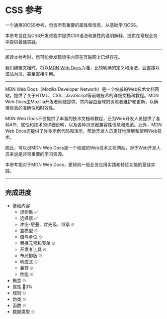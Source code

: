 # CSS 参考

一个通用的CSS参考，包含所有重要的属性和信息，从基础学习CSS。

本参考旨在为CSS开发进程中提供CSS语法和属性的说明解释，提供在常规业务中提供最佳实践。

---

阅读本参考时，您可能会发现很多内容在互联网上已经存在。

我们编辑文档时，将以[MDN Web Docs](https://developer.mozilla.org/ "MDN Web Docs")为准，比较明确的定义和用法，会直接以该站为准，甚至直接引用。

---

MDN Web Docs（Mozilla Developer Network）是一个权威的Web技术文档网站，提供了关于HTML、CSS、JavaScript等前端技术的详细文档和教程。MDN Web Docs由Mozilla开发者网络提供，其内容由全球的贡献者维护和更新，以确保信息的准确性和时效性。

MDN Web Docs不仅提供了丰富的技术文档和教程，还为Web开发人员提供了各种API、属性和技术的详细说明，以及各种浏览器兼容性信息和规范。此外，MDN Web Docs还提供了许多示例代码和演示，帮助开发人员更好地理解和使用Web技术。

因此，可以说MDN Web Docs是一个权威的Web技术文档网站，对于Web开发人员来说是非常重要的学习资源。

本参考相对于MDN Web Docs，更倾向一般业务应用实践和特征功能的最佳实践。

---

## 完成进度

- 基础内容
  - 规则集 ✅
  - 选择器 ✅
  - 冲突-层叠、优先级、继承 ⏲
  - 盒模型 ⏲
  - 值与单位 ⏲
  - 替换元素和表单 ⏲
  - 开发者工具 ⏲
  - 布局排版 ⏲
  - 响应式 ⏲
  - 兼容 ⏲
  - 性能 ⏲
- 概念 ⏲
- 属性 📍3%
- 规则 ⏲
- 伪类 ⏲
- 函数 ⏲
- 数据类型 ⏲